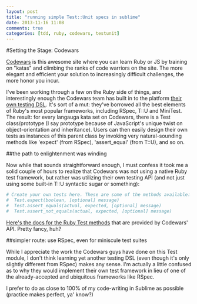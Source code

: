 ```yaml
---
layout: post
title: "running simple Test::Unit specs in sublime"
date: 2013-11-16 11:08
comments: true
categories: [tdd, ruby, codewars, testunit]
---
```

#Setting the Stage: Codewars

[Codewars](www.codewars.com/r/LqvZzw) is this awesome site where you can learn Ruby or JS by training on "katas" and climbing the ranks of code warriors on the site. The more elegant and efficient your solution to increasingly difficult challenges, the more honor you incur. 

I've been working through a few on the Ruby side of things, and interestingly enough the Codewars team has built in to the platform [their own testing DSL](http://www.codewars.com/docs/kata-test-framework). It's sort of a mut: they've borrowed all the best elements of Ruby's most popular frameworks, including RSpec, T::U and MiniTest. The result: for every langauga kata set on Codewars, there is a Test class/prototype (I say prototype because of JavaScript's unique twist on object-orientation and inheritance). Users can then easily design their own tests as instances of this parent class by invoking very natural-sounding methods like 'expect' (from RSpec), 'assert_equal' (from T::U), and so on. 

##the path to enlightenment was winding

Now while that sounds straightforward enough, I must confess it took me a solid couple of hours to realize that Codewars was not using a native Ruby test framework, but rather was utilizing their own testing API (and not just using some built-in T::U syntactic sugar or something):

```ruby
# Create your own tests here. These are some of the methods available:
#  Test.expect(boolean, [optional] message) 
#  Test.assert_equals(actual, expected, [optional] message)
#  Test.assert_not_equals(actual, expected, [optional] message) 
```
[Here's the docs for the Ruby Test methods](http://www.codewars.com/docs/ruby-test-reference) that are provided by Codewars' API. Pretty fancy, huh?

##simpler route: use RSpec, even for miniscule test suites

While I appreciate the work the Codewars guys have done on this Test module, I don't think learning yet another testing DSL (even though it's only slightly different from RSpec) makes any sense. I'm actually a little confused as to why they would implement their own test framework in lieu of one of the already-accepted and ubiquitous frameworks like RSpec. 

I prefer to do as close to 100% of my code-writing in Sublime as possible (practice makes perfect, ya' know?)



